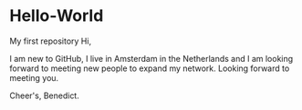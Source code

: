 # Hello-World
My first repository
Hi,

I am new to GitHub, I live in Amsterdam in the Netherlands and I am looking forward to meeting new people to expand my network. Looking forward to meeting you.

Cheer's,
Benedict.
